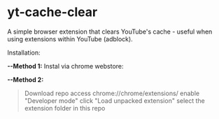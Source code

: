 # yt-cache-clear
A simple browser extension that clears YouTube's cache - useful when using extensions within YouTube (adblock).

Installation:

**--Method 1:** 
Instal via chrome webstore: <link>

**--Method 2:** 
> Download repo 
> access chrome://chrome/extensions/ 
> enable "Developer mode" 
> click "Load unpacked extension" 
> select the extension folder in this repo

